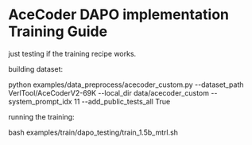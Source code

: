 # AceCoder DAPO implementation Training Guide

just testing if the training recipe works.

building dataset: 

python examples/data_preprocess/acecoder_custom.py --dataset_path VerlTool/AceCoderV2-69K --local_dir data/acecoder_custom --system_prompt_idx 11 --add_public_tests_all True

running the training:

bash examples/train/dapo_testing/train_1.5b_mtrl.sh


